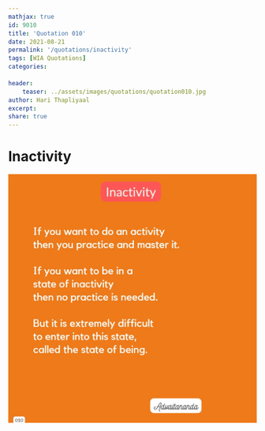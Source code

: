 ```yaml
---
mathjax: true
id: 9010
title: 'Quotation 010'
date: 2021-08-21
permalink: '/quotations/inactivity'
tags: [WIA Quotations] 
categories: 

header:
    teaser: ../assets/images/quotations/quotation010.jpg
author: Hari Thapliyaal 
excerpt:
share: true 
---
```


# Inactivity

![Inactivity](../assets/images/quotations/quotation010.jpg)
